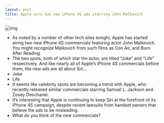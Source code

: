 ```yaml
---
layout: post
title: Apple airs two new iPhone 4S ads starring John Malkovich
---
```

![img](http://media.idownloadblog.com/wp-content/uploads/2012/05/john-malko-siri.jpg)
* As noted by a number of other tech sites tonight, Apple has started airing two new iPhone 4S commercials featuring actor John Malkovich. You might recognize Malkovich from such films as Con Air, and Burn After Reading.
* The two spots, both of which star the actor, are titled “Joke” and “Life” respectively. And like nearly all of Apple’s iPhone 4S commercials before them, the new ads are all about Siri…
* Joke
* Life
* It seems like celebrity spots are becoming a trend with Apple, who recently released similar commercials starring Samuel L. Jackson and Zooey Deschanel.
* It’s interesting that Apple is continuing to keep Siri at the forefront of its iPhone 4S campaign, despite recent lawsuits from handset owners that believe the ads to be misleading.
* What do you think of the new commercials?

